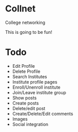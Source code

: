 # Collnet
College networking

This is going to be fun!

Todo
===
* Edit Profile
* Delete Profile
* Search Institutes
* Institute profile pages
* Enroll/Unenroll institute
* Join/Leave institute group
* Show posts
* Create posts
* Delete/edit post
* Create/Delete/Edit comments
* Images
* Social integration
